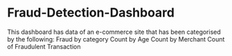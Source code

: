 # Fraud-Detection-Dashboard
This dashboard has data of an e-commerce site that has been categorised by the following:
Fraud by category
Count by Age
Count by Merchant
Count of Fraudulent Transaction
